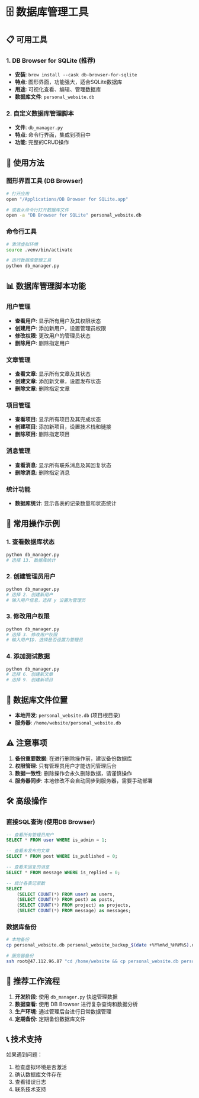 # 🗄️ 数据库管理工具

## 📋 可用工具

### 1. **DB Browser for SQLite** (推荐)
- **安装**: `brew install --cask db-browser-for-sqlite`
- **特点**: 图形界面，功能强大，适合SQLite数据库
- **用途**: 可视化查看、编辑、管理数据库
- **数据库文件**: `personal_website.db`

### 2. **自定义数据库管理脚本**
- **文件**: `db_manager.py`
- **特点**: 命令行界面，集成到项目中
- **功能**: 完整的CRUD操作

## 🚀 使用方法

### 图形界面工具 (DB Browser)
```bash
# 打开应用
open "/Applications/DB Browser for SQLite.app"

# 或者从命令行打开数据库文件
open -a "DB Browser for SQLite" personal_website.db
```

### 命令行工具
```bash
# 激活虚拟环境
source .venv/bin/activate

# 运行数据库管理工具
python db_manager.py
```

## 📊 数据库管理脚本功能

### 用户管理
- **查看用户**: 显示所有用户及其权限状态
- **创建用户**: 添加新用户，设置管理员权限
- **修改权限**: 更改用户的管理员状态
- **删除用户**: 删除指定用户

### 文章管理
- **查看文章**: 显示所有文章及其状态
- **创建文章**: 添加新文章，设置发布状态
- **删除文章**: 删除指定文章

### 项目管理
- **查看项目**: 显示所有项目及其完成状态
- **创建项目**: 添加新项目，设置技术栈和链接
- **删除项目**: 删除指定项目

### 消息管理
- **查看消息**: 显示所有联系消息及其回复状态
- **删除消息**: 删除指定消息

### 统计功能
- **数据库统计**: 显示各表的记录数量和状态统计

## 🔧 常用操作示例

### 1. 查看数据库状态
```bash
python db_manager.py
# 选择 13. 数据库统计
```

### 2. 创建管理员用户
```bash
python db_manager.py
# 选择 2. 创建新用户
# 输入用户信息，选择 y 设置为管理员
```

### 3. 修改用户权限
```bash
python db_manager.py
# 选择 3. 修改用户权限
# 输入用户ID，选择是否设置为管理员
```

### 4. 添加测试数据
```bash
python db_manager.py
# 选择 6. 创建新文章
# 选择 9. 创建新项目
```

## 📁 数据库文件位置

- **本地开发**: `personal_website.db` (项目根目录)
- **服务器**: `/home/website/personal_website.db`

## ⚠️ 注意事项

1. **备份重要数据**: 在进行删除操作前，建议备份数据库
2. **权限管理**: 只有管理员用户才能访问管理后台
3. **数据一致性**: 删除操作会永久删除数据，请谨慎操作
4. **服务器同步**: 本地修改不会自动同步到服务器，需要手动部署

## 🛠️ 高级操作

### 直接SQL查询 (使用DB Browser)
```sql
-- 查看所有管理员用户
SELECT * FROM user WHERE is_admin = 1;

-- 查看未发布的文章
SELECT * FROM post WHERE is_published = 0;

-- 查看未回复的消息
SELECT * FROM message WHERE is_replied = 0;

-- 统计各表记录数
SELECT 
    (SELECT COUNT(*) FROM user) as users,
    (SELECT COUNT(*) FROM post) as posts,
    (SELECT COUNT(*) FROM project) as projects,
    (SELECT COUNT(*) FROM message) as messages;
```

### 数据库备份
```bash
# 本地备份
cp personal_website.db personal_website_backup_$(date +%Y%m%d_%H%M%S).db

# 服务器备份
ssh root@47.112.96.87 "cd /home/website && cp personal_website.db personal_website_backup_$(date +%Y%m%d_%H%M%S).db"
```

## 🎯 推荐工作流程

1. **开发阶段**: 使用 `db_manager.py` 快速管理数据
2. **数据查看**: 使用 DB Browser 进行复杂查询和数据分析
3. **生产环境**: 通过管理后台进行日常数据管理
4. **定期备份**: 定期备份数据库文件

## 📞 技术支持

如果遇到问题：
1. 检查虚拟环境是否激活
2. 确认数据库文件存在
3. 查看错误日志
4. 联系技术支持 